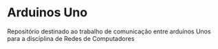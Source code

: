 # Arduinos Uno
Repositório destinado ao trabalho de comunicação entre arduínos Unos para a disciplina de Redes de Computadores
